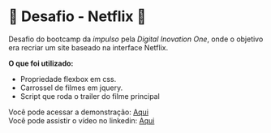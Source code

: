 # :movie_camera: Desafio - Netflix  :movie_camera:



Desafio do bootcamp da *impulso* pela *Digital Inovation One*, onde o objetivo era recriar um site baseado na interface Netflix.



**O que foi utilizado:**

- Propriedade flexbox em css.
- Carrossel de filmes em jquery.
- Script que roda o trailer do filme principal



Você pode acessar a demonstração: [Aqui](https://a-uvic.github.io/traniflix/)
<br>
Você pode assistir o vídeo no linkedin: [Aqui](https://www.linkedin.com/posts/victor-martins-t_dio-cloneflix-bootcamp-activity-6854627049559113729-iGjX)

